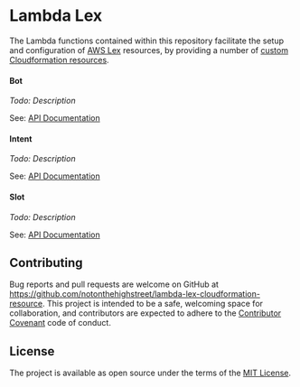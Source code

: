 # Lambda Lex

The Lambda functions contained within this repository facilitate the setup and configuration of [AWS Lex](https://aws.amazon.com/lex/) resources, by providing a number of [custom Cloudformation resources](http://docs.aws.amazon.com/AWSCloudFormation/latest/UserGuide/template-custom-resources.html).

#### Bot

_Todo: Description_

See: [API Documentation](http://docs.aws.amazon.com/goto/WebAPI/lex-models-2017-04-19/PutBot)

#### Intent

_Todo: Description_

See: [API Documentation](http://docs.aws.amazon.com/goto/WebAPI/lex-models-2017-04-19/PutIntent)

#### Slot

_Todo: Description_

  See: [API Documentation](http://docs.aws.amazon.com/goto/WebAPI/lex-models-2017-04-19/PutSlotType)

## Contributing

Bug reports and pull requests are welcome on GitHub at https://github.com/notonthehighstreet/lambda-lex-cloudformation-resource. This project is intended to be a safe, welcoming space for collaboration, and contributors are expected to adhere to the [Contributor Covenant](http://contributor-covenant.org) code of conduct.


## License

The project is available as open source under the terms of the [MIT License](http://opensource.org/licenses/MIT).
